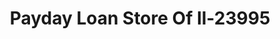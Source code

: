 ---
f_zip-code: 60202
f_state-code: IL
title: Payday Loan Store Of Il-23995
f_phone: 847-491-6550
f_city-only: Evanston
f_address: 1828 Dempster Street Evanston
f_location-unique-id: '23995'
slug: payday-loan-store-of-il-23995
updated-on: '2024-05-30T13:46:58.046Z'
created-on: '2024-05-30T13:36:59.803Z'
published-on: '2024-05-30T13:54:32.469Z'
f_city-state: cms/city/evanston-il.md
f_company: cms/company/payday-loan-store-of-il.md
f_state: cms/state/illinois.md
layout: '[payday-loan].html'
tags: payday-loan
---
